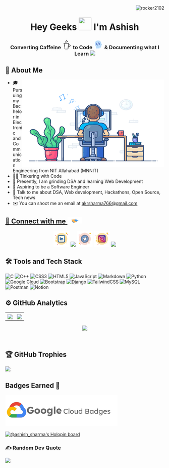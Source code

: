 <img align="right" src="https://komarev.com/ghpvc/?username=AshishSharma1203&color=blueviolet&label=Profile+Views" alt="rocker2102" />
<h1 align='center'> Hey Geeks <img src="https://media.giphy.com/media/FAFo1M7EC4gRZ4HETH/giphy.gif"  width="40" height="40"> I'm Ashish</h1>

<h3 align="center"> Converting  Caffeine  <img src="Icons/icons8-coffee-cup.gif" width ="30px">  to Code <img src="Icons/icons8-developer.gif" width ="30px"> & Documenting what I Learn <img src="https://thumbs.gfycat.com/AgedBothIndri.webp" width ="50px" >  </h3>




## 🚀 About Me
<img src="Icons/top right.gif" width="450px" height="275px"   alt=gif align="right" > 
<ul>
<li> 🎓 Pursuing my Bachelor in Electronic and Communication Engineering from NIT Allahabad (MNNIT)<br></li>
            <li>👨‍💻 Tinkering with Code<br></li>
            <li> 🚀 Presently, I am grinding DSA and learning Web Development<br></li> 
            <li>📌 Aspiring to be a Software Engineer<br></li>
            <li>  💬 Talk to me about DSA, Web development, Hackathons, Open Source, Tech news<br></li>
            <li>✉️  You can shoot me an email at <a href="mailto:akrsharma766@gmail.com">akrsharma766@gmail.com <br></li>
                 
 </ul>


## 📌 Connect with me <img src="https://github.com/sakshamgurbhele/sakshamgurbhele/blob/main/Images/Handshake.gif" width="45px">

<p align="center">            
<a target="blank" href="https://www.linkedin.com/in/ashish-kumar-sharma-533025204//"><img src="linkedin.png" alt="LinkedIn" width="10%" style="padding:0px"/></a>
<a href="mailto:akrsharma766@gmail.com"><img src="https://img.icons8.com/bubbles/344/gmail.png" width="10%" style="padding:0px"/></a>
<a target="blank" href="https://twitter.com/_Ashish_AA"><img src="twitter.png" alt="Twitter" width="10%" style="padding:0px"/></a>
<a target="blank" href="https://www.instagram.com/ashish_sharma_2.0_/"><img src="instagram.png" alt="Instagram" width="10%" style="padding:0px"/></a>
<a href="https://discord.gg/ashishsharma1203"><img src="https://img.icons8.com/bubbles/344/discord.png" width="10%" style="padding:0px"/></a>

</p>
 
## 🛠 Tools and Tech Stack

![C](https://img.shields.io/badge/c-%2300599C.svg?style=for-the-badge&logo=c&logoColor=white) ![C++](https://img.shields.io/badge/c++-%2300599C.svg?style=for-the-badge&logo=c%2B%2B&logoColor=white) ![CSS3](https://img.shields.io/badge/css3-%231572B6.svg?style=for-the-badge&logo=css3&logoColor=white) ![HTML5](https://img.shields.io/badge/html5-%23E34F26.svg?style=for-the-badge&logo=html5&logoColor=white) ![JavaScript](https://img.shields.io/badge/javascript-%23323330.svg?style=for-the-badge&logo=javascript&logoColor=%23F7DF1E) ![Markdown](https://img.shields.io/badge/markdown-%23000000.svg?style=for-the-badge&logo=markdown&logoColor=white) ![Python](https://img.shields.io/badge/python-3670A0?style=for-the-badge&logo=python&logoColor=ffdd54) ![Google Cloud](https://img.shields.io/badge/Google%20Cloud-%234285F4.svg?style=for-the-badge&logo=google-cloud&logoColor=white) ![Bootstrap](https://img.shields.io/badge/bootstrap-%23563D7C.svg?style=for-the-badge&logo=bootstrap&logoColor=white) ![Django](https://img.shields.io/badge/django-%23092E20.svg?style=for-the-badge&logo=django&logoColor=white) ![TailwindCSS](https://img.shields.io/badge/tailwindcss-%2338B2AC.svg?style=for-the-badge&logo=tailwind-css&logoColor=white) ![MySQL](https://img.shields.io/badge/mysql-%2300f.svg?style=for-the-badge&logo=mysql&logoColor=white)  ![Postman](https://img.shields.io/badge/Postman-FF6C37?style=for-the-badge&logo=postman&logoColor=white) ![Notion](https://img.shields.io/badge/Notion-%23000000.svg?style=for-the-badge&logo=notion&logoColor=white)

## ⚙️ GitHub Analytics
<table>
 <td align="center">
           <a href="https://github.com/AshishSharma1203"><img align="center" height="200px"src="https://github-readme-stats.vercel.app/api?username=AshishSharma1203&show_icons=true&locale=en&theme=dark"/></a>
     </td>
    <td align="center" >
           <a href="https://github.com/AshishSharma1203"><img align="center" height="200px"  src="https://github-readme-stats.vercel.app/api/top-langs?username=AshishSharma1203&show_icons=true&locale=en&layout=compact&theme=dark"/></a>
     </td>
       
</table>

<p align="center">
     <a><img align="center" src="https://github-readme-streak-stats.herokuapp.com?user=AshishSharma1203&theme=dark&date_format=M%20j%5B%2C%20Y%5D&fire=C3DD29&ring=DD2727&sideNums=ABDD0F&dates=11A4DD)](https://git.io/streak-stats"/></a>
</p>

<br>
<table>

## 🏆 GitHub Trophies
![](https://github-profile-trophy.vercel.app/?username=AshishSharma1203&theme=monokai&no-frame=false&no-bg=false&margin-w=4)



## Badges Earned 🥇
<a href="https://www.cloudskillsboost.google/public_profiles/878e3695-f586-44f3-a4c8-1da4b361ba5c"><img width="356" alt="Google_Cloud_Badges" src="Icons/google_cloud_badges.png"></a>

[![@ashish_sharma's Holopin board](https://holopin.io/api/user/board?user=ashish_sharma)](https://holopin.io/@ashish_sharma)  

### ✍️ Random Dev Quote
![](https://quotes-github-readme.vercel.app/api?type=horizontal&theme=radical)

